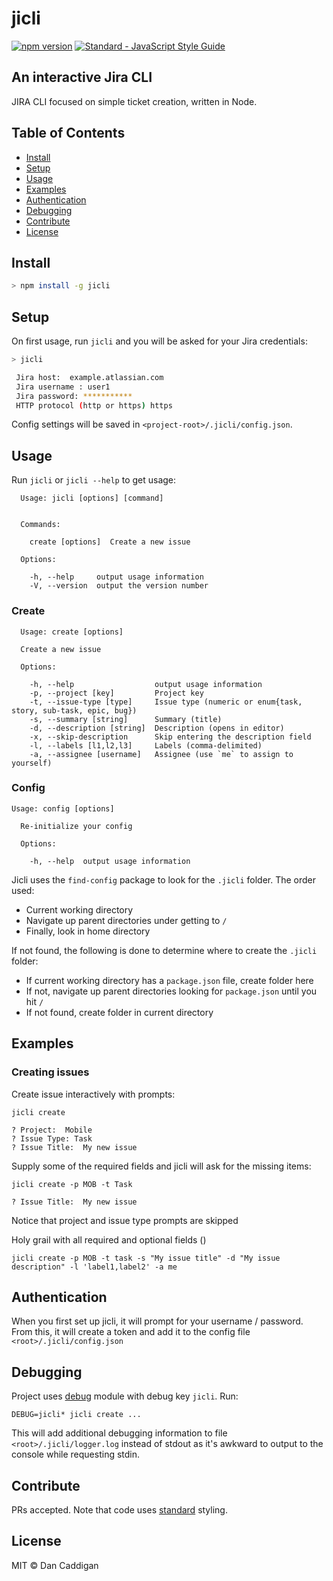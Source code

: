 # jicli

[![npm version](https://img.shields.io/npm/v/jicli.svg)](https://www.npmjs.org/package/jicli)
[![Standard - JavaScript Style Guide](https://img.shields.io/badge/code_style-standard-dbb30b.svg)](https://standardjs.com)

## An interactive Jira CLI

JIRA CLI focused on simple ticket creation, written in Node.

## Table of Contents

- [Install](#install)
- [Setup](#setup)
- [Usage](#usage)
- [Examples](#examples)
- [Authentication](#authentication)
- [Debugging](#debugging)
- [Contribute](#contribute)
- [License](#license)

## Install

```bash
> npm install -g jicli
```

## Setup

On first usage, run `jicli` and you will be asked for your Jira credentials:

```bash
> jicli

 Jira host:  example.atlassian.com
 Jira username : user1
 Jira password: ***********
 HTTP protocol (http or https) https
```

Config settings will be saved in `<project-root>/.jicli/config.json`.

## Usage

Run `jicli` or `jicli --help` to get usage:

```
  Usage: jicli [options] [command]


  Commands:

    create [options]  Create a new issue

  Options:

    -h, --help     output usage information
    -V, --version  output the version number
```

### Create

```
  Usage: create [options]

  Create a new issue

  Options:

    -h, --help                  output usage information
    -p, --project [key]         Project key
    -t, --issue-type [type]     Issue type (numeric or enum{task, story, sub-task, epic, bug})
    -s, --summary [string]      Summary (title)
    -d, --description [string]  Description (opens in editor)
    -x, --skip-description      Skip entering the description field
    -l, --labels [l1,l2,l3]     Labels (comma-delimited)
    -a, --assignee [username]   Assignee (use `me` to assign to yourself)
```

### Config

```
Usage: config [options]

  Re-initialize your config

  Options:

    -h, --help  output usage information
```

Jicli uses the `find-config` package to look for the `.jicli` folder.  The order used:

- Current working directory
- Navigate up parent directories under getting to `/`
- Finally, look in home directory

If not found, the following is done to determine where to create the `.jicli` folder:

- If current working directory has a `package.json` file, create folder here
- If not, navigate up parent directories looking for `package.json` until you hit `/`
- If not found, create folder in current directory

## Examples

### Creating issues

Create issue interactively with prompts:
```
jicli create

? Project:  Mobile
? Issue Type: Task
? Issue Title:  My new issue
```

Supply some of the required fields and jicli will ask for the missing items:
```
jicli create -p MOB -t Task

? Issue Title:  My new issue
```

Notice that project and issue type prompts are skipped

Holy grail with all required and optional fields ()
```
jicli create -p MOB -t task -s "My issue title" -d "My issue description" -l 'label1,label2' -a me
```

## Authentication

When you first set up jicli, it will prompt for your username / password.  From this, it will create a token and add 
it to the config file `<root>/.jicli/config.json`

## Debugging

Project uses [debug](https://github.com/visionmedia/debug) module with debug key `jicli`.  Run:

```
DEBUG=jicli* jicli create ...
```

This will add additional debugging information to file `<root>/.jicli/logger.log` instead of stdout as it's awkward to output to the console while requesting stdin.

## Contribute

PRs accepted.  Note that code uses [standard](https://github.com/feross/standard) styling.

## License

MIT © Dan Caddigan

